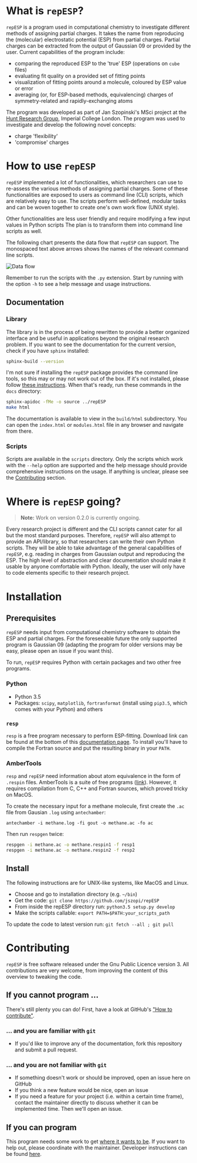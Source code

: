# What is `repESP`?

`repESP` is a program used in computational chemistry to investigate different methods of assigning partial charges.
It takes the name from reproducing the (molecular) electrostatic potential (ESP) from partial charges.
Partial charges can be extracted from the output of Gaussian 09 or provided by the user.
Current capabilities of the program include:

* comparing the reproduced ESP to the 'true' ESP (operations on `cube` files)
* evaluating fit quality on a provided set of fitting points
* visualization of fitting points around a molecule, coloured by ESP value or error
* averaging (or, for ESP-based methods, equivalencing) charges of symmetry-related and rapidly-exchanging atoms

The program was developed as part of Jan Szopinski's MSci project at the [Hunt Research Group](http://www.huntresearchgroup.org.uk/), Imperial College London.
The program was used to investigate and develop the following novel concepts:

* charge 'flexibility'
* 'compromise' charges

# How to use `repESP`

`repESP` implemented a lot of functionalities, which researchers can use to re-assess the various methods of assigning partial charges.
Some of these functionalities are exposed to users as command line (CLI) scripts, which are relatively easy to use.
The scripts perform well-defined, modular tasks and can be woven together to create one's own work flow (UNIX style).

Other functionalities are less user friendly and require modifying a few input values in Python scripts
The plan is to transform them into command line scripts as well.

The following chart presents the data flow that `repESP` can support.
The monospaced text above arrows shows the names of the relevant command line scripts.

![Data flow](https://github.com/jszopi/repESP/blob/master/data_flow.png)

Remember to run the scripts with the `.py` extension.
Start by running with the option `-h` to see a help message and usage instructions.

## Documentation

### Library

The library is in the process of being rewritten to provide a better organized interface and be useful in applications beyond the original research problem.
If you want to see the documentation for the current version, check if you have `sphinx` installed:

```sh
sphinx-build --version
```

I'm not sure if installing the `repESP` package provides the command line tools, so this may or may not work out of the box.
If it's not installed, please follow [these instructions](http://www.sphinx-doc.org/en/master/usage/installation.html).
When that's ready, run these commands in the `docs` directory:

```sh
sphinx-apidoc -fMe -o source ../repESP
make html
```

The documentation is available to view in the `build/html` subdirectory.
You can open the `index.html` or `modules.html` file in any browser and navigate from there.

### Scripts

Scripts are available in the `scripts` directory.
Only the scripts which work with the `--help` option are supported and the help message should provide comprehensive instructions on the usage.
If anything is unclear, please see the [Contributing](#contributing) section.

# Where is `repESP` going?

> **Note:** Work on version 0.2.0 is currently ongoing.

Every research project is different and the CLI scripts cannot cater for all but the most standard purposes.
Therefore, `repESP` will also attempt to provide an API/library, so that researchers can write their own Python scripts.
They will be able to take advantage of the general capabilities of `repESP`, e.g. reading in charges from Gaussian output and reproducing the ESP.
The high level of abstraction and clear documentation should make it usable by anyone comfortable with Python.
Ideally, the user will only have to code elements specific to their research project.

# Installation

## Prerequisites

`repESP` needs input from computational chemistry software to obtain the ESP and partial charges.
For the foreseeable future the only supported program is Gaussian 09 (adapting the program for older versions may be easy, please open an issue if you want this).

To run, `repESP` requires Python with certain packages and two other free programs.

### Python

* Python 3.5
* Packages: `scipy`, `matplotlib`, `fortranformat` (install using `pip3.5`, which comes with your Python) and others

### `resp` 

`resp` is a free program necessary to perform ESP-fitting.
Download link can be found at the bottom of this [documentation page](http://upjv.q4md-forcefieldtools.org/RED/resp/).
To install you'll have to compile the Fortran source and put the resulting binary in your `PATH`.

### AmberTools

`resp` and `repESP` need information about atom equivalence in the form of `.respin` files.
AmberTools is a suite of free programs ([link](http://ambermd.org/AmberTools16-get.html)).
However, it requires compilation from C, C++ and Fortran sources, which proved tricky on MacOS.

To create the necessary input for a methane molecule, first create the `.ac` file from Gausian `.log` using `antechamber`:

`antechamber -i methane.log -fi gout -o methane.ac -fo ac`

Then run `respgen` twice:

```sh
respgen -i methane.ac -o methane.respin1 -f resp1
respgen -i methane.ac -o methane.respin2 -f resp2
```

## Install

The following instructions are for UNIX-like systems, like MacOS and Linux.

* Choose and go to installation directory (e.g. `~/bin`)
* Get the code: `git clone https://github.com/jszopi/repESP`
* From inside the repESP directory run: `python3.5 setup.py develop`
* Make the scripts callable: `export PATH=$PATH:your_scripts_path`

To update the code to latest version run: `git fetch --all ; git pull`

# Contributing

`repESP` is free software released under the Gnu Public Licence version 3.
All contributions are very welcome, from improving the content of this overview to tweaking the code.

## If you cannot program ...

There's still plenty you can do!
First, have a look at GitHub's ["How to contribute"](https://guides.github.com/activities/contributing-to-open-source/#contributing).

### ... and you are familiar with `git`

* If you'd like to improve any of the documentation, fork this repository and submit a pull request.

### ... and you are not familiar with `git`

* If something doesn't work or should be improved, open an issue here on GitHub
* If you think a new feature would be nice, open an issue
* If you need a feature for your project (i.e. within a certain time frame), contact the maintainer directly to discuss whether it can be implemented time.
  Then we'll open an issue.

## If you can program

This program needs some work to get [where it wants to be](#where-is-repesp-going).
If you want to help out, please coordinate with the maintainer.
Developer instructions can be found [here](dev/README.md).

